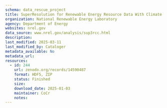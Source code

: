 ```yaml
---
schema: data_rescue_project 
title: SuperResolution for Renewable Energy Resource Data With Climate Change Impacts (Super3rCC)
organization: National Renewable Energy Laboratory
agency: Department of Energy
websites: nrel.gov
data_source: www.nrel.gov/analysis/sup3rcc.html
description: 
last_modified: 2025-03-11
last_modified_by: Cataloger
metadata_available: No
metadata_url: 
resources:
  - id: 244
    url: zenodo.org/records/14590487
    format: HDF5, ZIP
    status: Finished
    size: 
    download_date: 2025-01-03
    maintainer: CoCr
    notes: 
---
```


